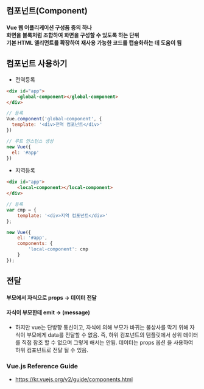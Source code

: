 ## 컴포넌트(Component)

#### Vue 웹 어플리케이션 구성품 중의 하나<br/>화면을 블록처럼 조합하여 화면을 구성할 수 있도록 하는 단위<br/>기본 HTML 엘리먼트를 확장하여 재사용 가능한 코드를 캡슐화하는 데 도움이 됨


## 컴포넌트 사용하기

* 전역등록

```html
<div id="app">
    <global-component></global-component>
</div>
```
```javascript
// 등록
Vue.component('global-component', {
  template: '<div>전역 컴포넌트</div>'
})

// 루트 인스턴스 생성
new Vue({
  el: '#app'
})
```

* 지역등록

```html
<div id="app">
    <local-component></local-component>
</div>
```
```javascript
// 등록
var cmp = {
    template: '<div>지역 컴포넌트</div>'
};

new Vue({
    el: '#app',
    components: {
        'local-component': cmp
    }
});
```

## 전달
#### 부모에서 자식으로 props -> 데이터 전달
#### 자식이 부모한테 emit -> (message)
* 하지만 vue는 단방향 통신이고, 자식에 의해 부모가 바뀌는 불상사를 막기 위해 자식이 부모에게 data를 전달할 수 없음. 즉, 하위 컴포넌트의 템플릿에서 상위 데이터를 직접 참조 할 수 없으며 그렇게 해서는 안됨. 데이터는 props 옵션 을 사용하여 하위 컴포넌트로 전달 될 수 있음.


### Vue.js Reference Guide
* https://kr.vuejs.org/v2/guide/components.html